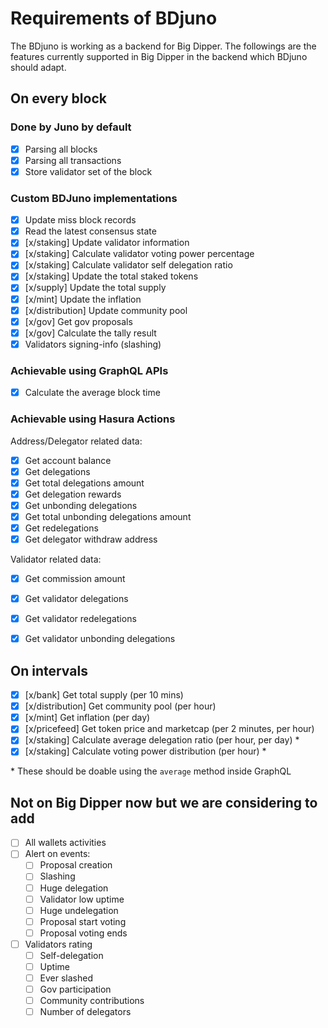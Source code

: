 # Requirements of BDjuno
The BDjuno is working as a backend for Big Dipper. The followings are the features currently supported in Big Dipper in the backend which BDjuno should adapt.

## On every block
### Done by Juno by default
- [x] Parsing all blocks
- [x] Parsing all transactions
- [x] Store validator set of the block

### Custom BDJuno implementations
- [x] Update miss block records
- [x] Read the latest consensus state
- [x] [x/staking] Update validator information 
- [x] [x/staking] Calculate validator voting power percentage 
- [x] [x/staking] Calculate validator self delegation ratio
- [x] [x/staking] Update the total staked tokens 
- [x] [x/supply] Update the total supply
- [x] [x/mint] Update the inflation
- [x] [x/distribution] Update community pool
- [x] [x/gov] Get gov proposals
- [x] [x/gov] Calculate the tally result
- [x] Validators signing-info (slashing)

### Achievable using GraphQL APIs
- [x] Calculate the average block time


### Achievable using Hasura Actions
Address/Delegator related data:
- [x] Get account balance
- [x] Get delegations
- [x] Get total delegations amount
- [x] Get delegation rewards
- [x] Get unbonding delegations
- [x] Get total unbonding delegations amount
- [x] Get redelegations
- [x] Get delegator withdraw address

Validator related data:
- [x] Get commission amount
- [x] Get validator delegations
- [x] Get validator redelegations
- [x] Get validator unbonding delegations


## On intervals
- [x] [x/bank] Get total supply (per 10 mins)
- [x] [x/distribution] Get community pool (per hour)
- [x] [x/mint] Get inflation (per day)
- [x] [x/pricefeed] Get token price and marketcap (per 2 minutes, per hour)
- [x] [x/staking] Calculate average delegation ratio (per hour, per day) *
- [x] [x/staking] Calculate voting power distribution (per hour) *

\* These should be doable using the `average` method inside GraphQL

## Not on Big Dipper now but we are considering to add

- [ ] All wallets activities
- [ ] Alert on events: 
   - [ ] Proposal creation
   - [ ] Slashing
   - [ ] Huge delegation
   - [ ] Validator low uptime
   - [ ] Huge undelegation
   - [ ] Proposal start voting 
   - [ ] Proposal voting ends
- [ ] Validators rating
   - [ ] Self-delegation
   - [ ] Uptime
   - [ ] Ever slashed
   - [ ] Gov participation
   - [ ] Community contributions
   - [ ] Number of delegators
